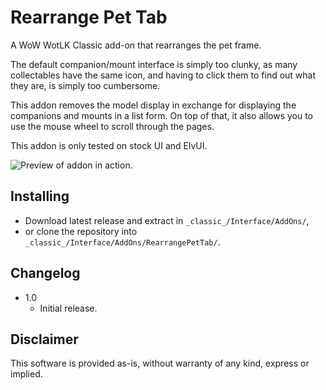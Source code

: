 # Rearrange Pet Tab
A WoW WotLK Classic add-on that rearranges the pet frame.

The default companion/mount interface is simply too clunky, as many collectables have the same icon,
and having to click them to find out what they are, is simply too cumbersome.

This addon removes the model display in exchange for displaying the companions and mounts in a list form.
On top of that, it also allows you to use the mouse wheel to scroll through the pages.

This addon is only tested on stock UI and ElvUI.

![Preview of addon in action.](https://silverhawke.s-ul.eu/9eLcjslI)

## Installing
- Download latest release and extract in `_classic_/Interface/AddOns/`,
- or clone the repository into `_classic_/Interface/AddOns/RearrangePetTab/`.

## Changelog
- 1.0
  - Initial release.

## Disclaimer
This software is provided as-is, without warranty of any kind, express or implied.
